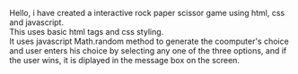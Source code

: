 Hello, i have created a interactive rock paper scissor game using html, css and javascript.
<br>
This uses basic html tags and css styling.
<br>
It uses javascript Math.random method to generate the coomputer's choice and user enters his choice by selecting any one of the three options, and if the user wins, it is diplayed in the message box on the screen.
